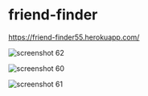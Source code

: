 # friend-finder

https://friend-finder55.herokuapp.com/

![screenshot 62](https://user-images.githubusercontent.com/34943428/44622750-34884100-a88d-11e8-990f-598109d9f737.png)

![screenshot 60](https://user-images.githubusercontent.com/34943428/44622755-5b467780-a88d-11e8-9079-654dd49d2311.png)

![screenshot 61](https://user-images.githubusercontent.com/34943428/44622766-89c45280-a88d-11e8-9ef1-4a7d9becf6f5.png)
